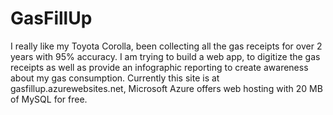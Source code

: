 GasFillUp
=========

I really like my Toyota Corolla, been collecting all the gas receipts for over 2 years with 95% accuracy. I am trying to build a web app, to digitize the gas receipts as well as provide an infographic reporting to create awareness about my gas consumption.  Currently this site is at gasfillup.azurewebsites.net, Microsoft Azure offers web hosting with 20 MB of MySQL for free. 
